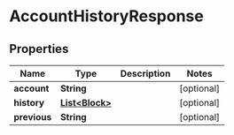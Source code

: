 

# AccountHistoryResponse

## Properties

Name | Type | Description | Notes
------------ | ------------- | ------------- | -------------
**account** | **String** |  |  [optional]
**history** | [**List&lt;Block&gt;**](Block.md) |  |  [optional]
**previous** | **String** |  |  [optional]



